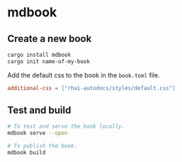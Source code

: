 # mdbook

## Create a new book

```sh
cargo install mdbook
cargo init name-of-my-book
```

Add the default css to the book in the `book.toml` file.

```toml
additional-css = ["rhai-autodocs/styles/default.css"]
```

## Test and build

```sh
# To test and serve the book locally.
mdbook serve --open

# To publish the book.
mdbook build
```
